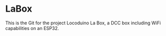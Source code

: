 # LaBox
This is the Git for the project Locoduino La Box, a DCC box including WiFi capabilities on an ESP32.
